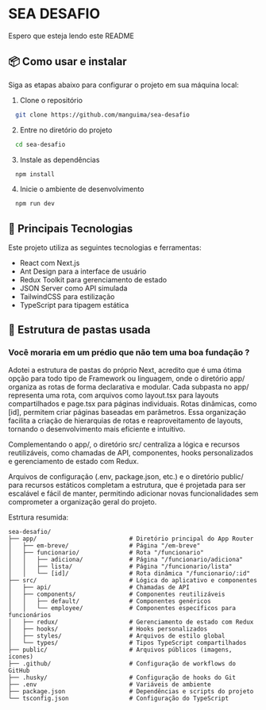 # SEA DESAFIO

Espero que esteja lendo este README

## 📦 Como usar e instalar

Siga as etapas abaixo para configurar o projeto em sua máquina local:

1. Clone o repositório

```bash
  git clone https://github.com/manguima/sea-desafio
```

2. Entre no diretório do projeto

```bash
  cd sea-desafio
```

3. Instale as dependências

```bash
  npm install
```

4. Inicie o ambiente de desenvolvimento

```bash
  npm run dev
```

## 🚀 Principais Tecnologias

Este projeto utiliza as seguintes tecnologias e ferramentas:

- React com Next.js
- Ant Design para a interface de usuário
- Redux Toolkit para gerenciamento de estado
- JSON Server como API simulada
- TailwindCSS para estilização
- TypeScript para tipagem estática

## 📂 Estrutura de pastas usada

### Você moraria em um prédio que não tem uma boa fundação ?

Adotei a estrutura de pastas do próprio Next, acredito que é uma ótima opção para todo tipo de Framework ou linguagem, onde o diretório app/ organiza as rotas de forma declarativa e modular. Cada subpasta no app/ representa uma rota, com arquivos como layout.tsx para layouts compartilhados e page.tsx para páginas individuais. Rotas dinâmicas, como [id], permitem criar páginas baseadas em parâmetros. Essa organização facilita a criação de hierarquias de rotas e reaproveitamento de layouts, tornando o desenvolvimento mais eficiente e intuitivo.

Complementando o app/, o diretório src/ centraliza a lógica e recursos reutilizáveis, como chamadas de API, componentes, hooks personalizados e gerenciamento de estado com Redux.

Arquivos de configuração (.env, package.json, etc.) e o diretório public/ para recursos estáticos completam a estrutura, que é projetada para ser escalável e fácil de manter, permitindo adicionar novas funcionalidades sem comprometer a organização geral do projeto.

Estrtura resumida:

```
sea-desafio/
├── app/                          # Diretório principal do App Router
│   ├── em-breve/                 # Página "/em-breve"
│   ├── funcionario/              # Rota "/funcionario"
│   │   ├── adiciona/             # Página "/funcionario/adiciona"
│   │   ├── lista/                # Página "/funcionario/lista"
│   │   └── [id]/                 # Rota dinâmica "/funcionario/:id"
├── src/                          # Lógica do aplicativo e componentes
│   ├── api/                      # Chamadas de API
│   ├── components/               # Componentes reutilizáveis
│   │   ├── default/              # Componentes genéricos
│   │   └── employee/             # Componentes específicos para funcionários
│   ├── redux/                    # Gerenciamento de estado com Redux
│   ├── hooks/                    # Hooks personalizados
│   ├── styles/                   # Arquivos de estilo global
│   └── types/                    # Tipos TypeScript compartilhados
├── public/                       # Arquivos públicos (imagens, ícones)
├── .github/                      # Configuração de workflows do GitHub
├── .husky/                       # Configuração de hooks do Git
├── .env                          # Variáveis de ambiente
├── package.json                  # Dependências e scripts do projeto
└── tsconfig.json                 # Configuração do TypeScript
```
